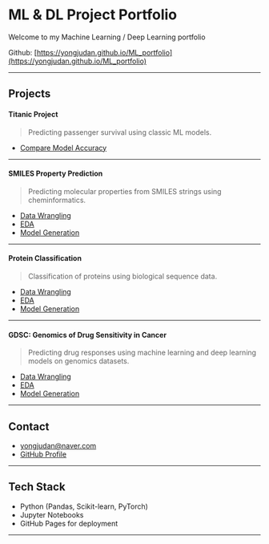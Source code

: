 #  ML & DL Project Portfolio

Welcome to my Machine Learning / Deep Learning portfolio  

Github:  [https://yongjudan.github.io/ML_portfolio](https://yongjudan.github.io/ML_portfolio)

---

## Projects

#### Titanic Project
> Predicting passenger survival using classic ML models.  
- [Compare Model Accuracy](https://yongjudan.github.io/ML_portfolio/titanic_project/Compare_Model_Accuracy.html)

---

#### SMILES Property Prediction
> Predicting molecular properties from SMILES strings using cheminformatics.  
- [Data Wrangling](https://yongjudan.github.io/ML_portfolio/smiles_property_prediction/Wrangling.html)  
- [EDA](https://yongjudan.github.io/ML_portfolio/smiles_property_prediction/EDA.html)  
- [Model Generation](https://yongjudan.github.io/ML_portfolio/smiles_property_prediction/model.html)

---

#### Protein Classification
> Classification of proteins using biological sequence data.  
- [Data Wrangling](https://yongjudan.github.io/ML_portfolio/protein_classification/wrangle.html)  
- [EDA](https://yongjudan.github.io/ML_portfolio/protein_classification/EDA.html)  
- [Model Generation](https://yongjudan.github.io/ML_portfolio/protein_classification/model.html)

---

#### GDSC: Genomics of Drug Sensitivity in Cancer
> Predicting drug responses using machine learning and deep learning models on genomics datasets.  
- [Data Wrangling](https://yongjudan.github.io/ML_portfolio/GDSC/wrangle.html)  
- [EDA](https://yongjudan.github.io/ML_portfolio/GDSC/EDA.html)  
- [Model Generation](https://yongjudan.github.io/ML_portfolio/GDSC/model.html)

---

## Contact

- [yongjudan@naver.com](mailto:yongjudan@naver.com)  
- [GitHub Profile](https://github.com/Yongjudan)

---

## Tech Stack
- Python (Pandas, Scikit-learn, PyTorch)
- Jupyter Notebooks
- GitHub Pages for deployment

---